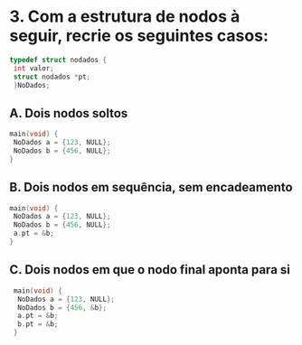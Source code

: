 # 3. Com a estrutura de nodos à seguir, recrie os seguintes casos:

```c
typedef struct nodados { 
 int valor;
 struct nodados *pt;
 }NoDados;
 ```

 ## A. Dois nodos soltos
 ```c
 main(void) {
  NoDados a = {123, NULL};
  NoDados b = {456, NULL};
 }
 ``` 

## B. Dois nodos em sequência, sem encadeamento
 ```c
 main(void) {
  NoDados a = {123, NULL};
  NoDados b = {456, NULL};
  a.pt = &b;
 }
 ``` 

## C. Dois nodos em que o nodo final aponta para si
```c
 main(void) {
  NoDados a = {123, NULL};
  NoDados b = {456, &b};
  a.pt = &b;
  b.pt = &b;
 }
```